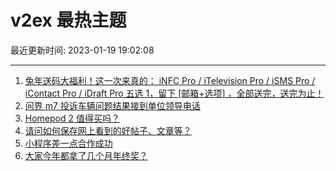 # v2ex 最热主题

最近更新时间: 2023-01-19 19:02:08

--- 
1. [兔年送码大福利！这一次来真的： iNFC Pro / iTelevision Pro / iSMS Pro / iContact Pro / iDraft Pro 五选 1，留下 [邮箱+选项] ，全部送完，送完为止！](https://www.v2ex.com/t/909811) 
2. [问界 m7 投诉车辆问题结果接到单位领导电话](https://www.v2ex.com/t/909816) 
3. [Homepod 2 值得买吗？](https://www.v2ex.com/t/909814) 
4. [请问如何保存网上看到的好帖子、文章等？](https://www.v2ex.com/t/909823) 
5. [小程序差一点合作成功](https://www.v2ex.com/t/909803) 
6. [大家今年都拿了几个月年终奖？](https://www.v2ex.com/t/909860) 
